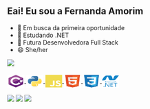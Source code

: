 ## Eai! Eu sou a Fernanda Amorim

- 🔭 Em busca da primeira oportunidade
- 🌱 Estudando .NET
- 👯 Futura Desenvolvedora Full Stack
- 😄 She/her

<div>
  <a href="https://www.linkedin.com/in/amorim-fernanda/">
    <img height="180em" src="https://github-readme-stats.vercel.app/api/top-langs/?username=amorimfe7&layout=compact&langs_count=20&theme=dark"/>
</div>

<div style="display: inline_block"><br>
  <img align="center" alt="Amorim-Csharp" height="30" width="40" src="https://raw.githubusercontent.com/devicons/devicon/master/icons/csharp/csharp-original.svg">
  <img align="center" alt="Amorim-Python" height="30" width="40" src="https://raw.githubusercontent.com/devicons/devicon/master/icons/python/python-original.svg">
  <img align="center" alt="Amorim-Js" height="30" width="40" src="https://raw.githubusercontent.com/devicons/devicon/master/icons/javascript/javascript-plain.svg">
  <img align="center" alt="Amorim-HTML" height="30" width="40" src="https://raw.githubusercontent.com/devicons/devicon/master/icons/html5/html5-original.svg">
  <img align="center" alt="Amorim-CSS" height="30" width="40" src="https://raw.githubusercontent.com/devicons/devicon/master/icons/css3/css3-original.svg">
  <img align="center" alt="Amorim-CSS" height="30" width="40" src="https://raw.githubusercontent.com/devicons/devicon/master/icons/dot-net/dot-net-plain-wordmark.svg">
</div>

<div style="display: inline_block"><br>
  <a href="https://www.linkedin.com/in/amorim-fernanda/" target="_blank"><img src="https://img.shields.io/badge/-LinkedIn-%230077B5?style=for-the-badge&logo=linkedin&logoColor=white" target="_blank"></a>
  <a href = "mailto:amorimfe7@gmail.com"><img src="https://img.shields.io/badge/-Gmail-%23333?style=for-the-badge&logo=gmail&logoColor=white" target="_blank"></a>
  <a href="https://instagram.com/amorimfe7" target="_blank"><img src="https://img.shields.io/badge/-Instagram-%23E4405F?style=for-the-badge&logo=instagram&logoColor=white"       target="_blank"></a>
</div>
